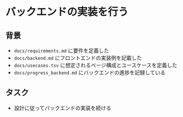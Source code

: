 # バックエンドの実装を行う

## 背景

- `docs/requirements.md` に要件を定義した
- `docs/backend.md` にフロントエンドの実装例を記載した
- `docs/usecases.tsv` に想定されるページ構成とユースケースを定義した
- `docs/progress_backend.md` にバックエンドの進捗を記録している

## タスク

- 設計に従ってバックエンドの実装を続ける
